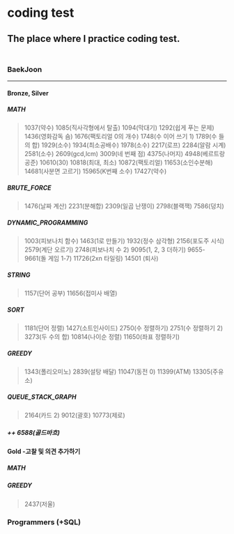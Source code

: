 # coding test <br>
## The place where I practice coding test. <br> <br>
### BaekJoon <hr>
#### Bronze, Silver <br>
##### MATH
> 1037(약수) 1085(직사각형에서 탈출) 1094(막대기) 1292(쉽게 푸는 문제) 1436(영화감독 숌) 1676(팩토리얼 0의 개수) 1748(수 이어 쓰기 1) 1789(수 들의 합) 1929(소수) 1934(최소공배수) 1978(소수) 2217(로프) 2284(알람 시계) 2581(소수) 2609(gcd,lcm) 3009(네 번째 점) 4375(나머지) 4948(베르트랑 공준) 10610(30) 10818(최대, 최소) 10872(팩토리얼) 11653(소인수분해) 14681(사분면 고르기) 15965(K번째 소수) 17427(약수) <br>
##### BRUTE_FORCE
> 1476(날짜 계산) 2231(분해합) 2309(일곱 난쟁이) 2798(블랙잭) 7586(덩치)<br>
##### DYNAMIC_PROGRAMMING
> 1003(피보나치 함수) 1463(1로 만들기) 1932(정수 삼각형) 2156(포도주 시식) 2579(계단 오르기) 2748(피보나치 수 2) 9095(1, 2, 3 더하기) 9655-9661(돌 게임 1-7) 11726(2xn 타일링) 14501 (퇴사)
##### STRING
> 1157(단어 공부) 11656(접미사 배열)
##### SORT
> 1181(단어 정렬) 1427(소트인사이드) 2750(수 정렬하기) 2751(수 정렬하기 2) 3273(두 수의 합) 10814(나이순 정렬) 11650(좌표 정렬하기)
##### GREEDY
> 1343(폴리오미노) 2839(설탕 배달) 11047(동전 0) 11399(ATM) 13305(주유소)
##### QUEUE_STACK_GRAPH
> 2164(카드 2) 9012(괄호) 10773(제로)
##### ++ 6588(골드바흐) <br>
#### Gold  -고찰 및 의견 추가하기 <br>
##### MATH
##### GREEDY
> 2437(저울)
### Programmers (+SQL)
